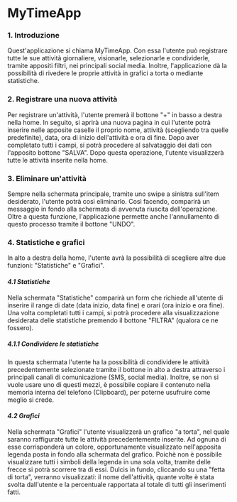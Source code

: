 # MyTimeApp
<h3>1. Introduzione</h3>

Quest'applicazione si chiama MyTimeApp. Con essa l'utente può registrare tutte le sue attività giornaliere, visionarle, 
selezionarle e condividerle, tramite appositi filtri, nei principali social media. 
Inoltre, l'applicazione dà la possibilità di rivedere le proprie attività in grafici a torta o mediante statistiche.
<br>
<h3>2. Registrare una nuova attività</h3>
Per registrare un'attività, l'utente premerà il bottone "+" in basso a destra nella home. In seguito, si aprirà una nuova pagina
in cui l'utente potrà inserire nelle apposite caselle il proprio nome, attività (scegliendo tra quelle predefinite), data,
ora di inizio dell'attività e ora di fine. Dopo aver completato tutti i campi, si potrà procedere al salvataggio dei dati con
l'apposito bottone "SALVA". Dopo questa operazione, l'utente visualizzerà tutte le attività inserite nella home.
<br>
<h3>3. Eliminare un'attività</h3> 
Sempre nella schermata principale, tramite uno swipe a sinistra sull'item desiderato, l'utente potrà così eliminarlo. 
Così facendo, comparirà un messaggio in fondo alla schermata di avvenuta riuscita dell'operazione. 
Oltre a questa funzione, l'applicazione permette anche l'annullamento di questo processo tramite il bottone "UNDO".
<br>
<h3>4. Statistiche e grafici</h3>
In alto a destra della home, l'utente avrà la possibilità di scegliere altre due funzioni: "Statistiche" e "Grafici".
<br>
<h4><i>4.1 Statistiche</i></h4>
<p>Nella schermata "Statistiche" comparirà un form che richiede all'utente di inserire il range di date (data inizio, data fine) 
e orari (ora inizio e ora fine). Una volta completati tutti i campi, si potrà procedere alla visualizzazione desiderata delle
statistiche premendo il bottone "FILTRA" (qualora ce ne fossero).
<h5><i>4.1.1 Condividere le statistiche</i></h5>
In questa schermata l'utente ha la possibilità di condividere le attività precedentemente selezionate tramite il bottone in
alto a destra attraverso i principali canali di comunicazione (SMS, social media). Inoltre, se non si vuole usare uno di questi
mezzi, è possibile copiare il contenuto nella memoria interna del telefono (Clipboard), per poterne usufruire come meglio si
crede.
<br>
<h4><i>4.2 Grafici</i></h4>

Nella schermata "Grafici" l'utente visualizzerà un grafico "a torta", nel quale saranno raffigurate tutte le attività 
precedentemente inserite. Ad ognuna di esse corrisponderà un colore, opportunamente visualizzato nell'apposita legenda posta 
in fondo alla schermata del grafico. Poichè non è possibile visualizzare tutti i simboli della legenda in una sola volta, 
tramite delle frecce si potrà scorrere tra di essi. 
Dulcis in fundo, cliccando su una "fetta di torta", verranno visualizzati: il nome dell'attività, quante volte è stata svolta
dall'utente e la percentuale rapportata al totale di tutti gli inserimenti fatti.


